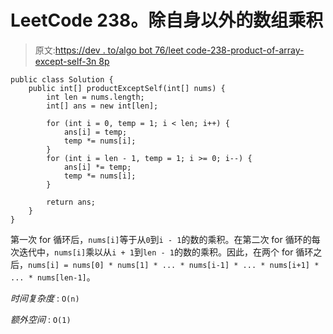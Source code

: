 # LeetCode 238。除自身以外的数组乘积

> 原文:[https://dev . to/algo bot 76/leet code-238-product-of-array-except-self-3n 8p](https://dev.to/algobot76/leetcode-238-product-of-array-except-self-3n8p)

```
public class Solution {
    public int[] productExceptSelf(int[] nums) {
        int len = nums.length;
        int[] ans = new int[len];

        for (int i = 0, temp = 1; i < len; i++) {
            ans[i] = temp;
            temp *= nums[i];
        }
        for (int i = len - 1, temp = 1; i >= 0; i--) {
            ans[i] *= temp;
            temp *= nums[i];
        }

        return ans;
    }
} 
```

第一次 for 循环后，`nums[i]`等于从`0`到`i - 1`的数的乘积。在第二次 for 循环的每次迭代中，`nums[i]`乘以从`i + 1`到`len - 1`的数的乘积。因此，在两个 for 循环之后，`nums[i] = nums[0] * nums[1] * ... * nums[i-1] * ... * nums[i+1] * ... * nums[len-1]`。

*时间复杂度* : `O(n)`

*额外空间* : `O(1)`